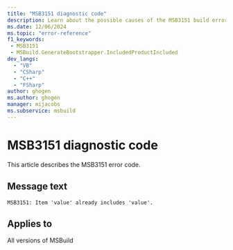 ```yaml
---
title: "MSB3151 diagnostic code"
description: Learn about the possible causes of the MSB3151 build error, and get troubleshooting tips.
ms.date: 12/06/2024
ms.topic: "error-reference"
f1_keywords:
 - MSB3151
 - MSBuild.GenerateBootstrapper.IncludedProductIncluded
dev_langs:
  - "VB"
  - "CSharp"
  - "C++"
  - "FSharp"
author: ghogen
ms.author: ghogen
manager: mijacobs
ms.subservice: msbuild
---
```


# MSB3151 diagnostic code

<!-- :::ErrorDefinitionDescription::: -->
<!-- :::editable-content name="introDescription"::: -->
This article describes the MSB3151 error code.
<!-- :::editable-content-end::: -->

## Message text

`MSB3151: Item 'value' already includes 'value'.`

<!-- :::editable-content name="postOutputDescription"::: -->
<!--
{StrBegin="MSB3151: "}
-->
<!-- :::editable-content-end::: -->
<!-- :::ErrorDefinitionDescription-end::: -->

## Applies to

All versions of MSBuild
